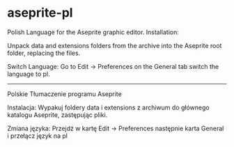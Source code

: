 # aseprite-pl
Polish Language for the Aseprite graphic editor.
Installation:

Unpack data and extensions folders from the archive into the Aseprite root folder, replacing the files.

Switch Language:
Go to Edit -> Preferences on the General tab switch the language to pl.
__________________________________________________________________________________________

Polskie Tłumaczenie programu Aseprite

Instalacja:
Wypakuj foldery data i extensions z archiwum do głównego katalogu Aseprite, zastępując pliki.

Zmiana języka:
Przejdź w kartę Edit -> Preferences następnie karta General i  przełącz język na pl
